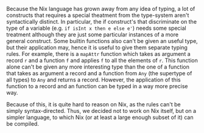 Because the Nix language has grown away from any idea of typing, a lot of
constructs that requires a special theatment from the type-system aren't
syntactically distinct.
In particular, the if construct's that discriminate on the type of a variable
(e.g. `if isInt x then e else e'`) needs some special treatment although they
are just some particular instances of a more general construct.
Some builtin functions also can't be given an useful type, but their
application may, hence it is useful to give them separate typing rules. For
example, there is a `mapAttr` function which takes as argument a record `r` 
and a function `f` and applies `f` to all the elements of `r`.
This function alone can't be given any more interesting type than the one of a
function that takes as argument a record and a function from `Any` (the
supertype of all types) to `Any` and returns a record.
However, the application of this function to a record and an function can be
typed in a way more precise way.

Because of this, it is quite hard to reason on Nix, as the rules can't be
simply syntax-directed.
Thus, we decided not to work on Nix itself, but on a simpler language, to which
Nix (or at least a large enough subset of it) can be compiled.
